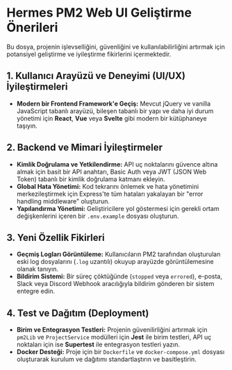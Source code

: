 # Hermes PM2 Web UI Geliştirme Önerileri

Bu dosya, projenin işlevselliğini, güvenliğini ve kullanılabilirliğini artırmak için potansiyel geliştirme ve iyileştirme fikirlerini içermektedir.

## 1. Kullanıcı Arayüzü ve Deneyimi (UI/UX) İyileştirmeleri

- **Modern bir Frontend Framework'e Geçiş:** Mevcut jQuery ve vanilla JavaScript tabanlı arayüzü, bileşen tabanlı bir yapı ve daha iyi durum yönetimi için **React**, **Vue** veya **Svelte** gibi modern bir kütüphaneye taşıyın.

## 2. Backend ve Mimari İyileştirmeler

- **Kimlik Doğrulama ve Yetkilendirme:** API uç noktalarını güvence altına almak için basit bir API anahtarı, Basic Auth veya JWT (JSON Web Token) tabanlı bir kimlik doğrulama katmanı ekleyin.
- **Global Hata Yönetimi:** Kod tekrarını önlemek ve hata yönetimini merkezileştirmek için Express'te tüm hataları yakalayan bir "error handling middleware" oluşturun.
- **Yapılandırma Yönetimi:** Geliştiricilere yol göstermesi için gerekli ortam değişkenlerini içeren bir `.env.example` dosyası oluşturun.

## 3. Yeni Özellik Fikirleri

- **Geçmiş Logları Görüntüleme:** Kullanıcıların PM2 tarafından oluşturulan eski log dosyalarını (`.log` uzantılı) okuyup arayüzde görüntülemesine olanak tanıyın.
- **Bildirim Sistemi:** Bir süreç çöktüğünde (`stopped` veya `errored`), e-posta, Slack veya Discord Webhook aracılığıyla bildirim gönderen bir sistem entegre edin.

## 4. Test ve Dağıtım (Deployment)

- **Birim ve Entegrasyon Testleri:** Projenin güvenilirliğini artırmak için `pm2Lib` ve `ProjectService` modülleri için **Jest** ile birim testleri, API uç noktaları için ise **Supertest** ile entegrasyon testleri yazın.
- **Docker Desteği:** Proje için bir `Dockerfile` ve `docker-compose.yml` dosyası oluşturarak kurulum ve dağıtımı standartlaştırın ve basitleştirin.
